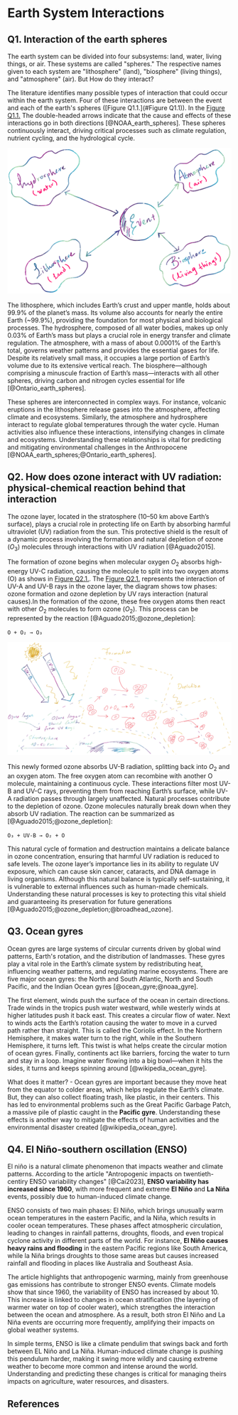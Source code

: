 
# Earth System Interactions

## Q1. Interaction of the earth spheres

The earth system can be divided into four subsystems: land, water, living things, or air. These systems are called "spheres." The respective names given to each system are "lithosphere" (land), "biosphere" (living things), and "atmosphere" (air). But How do they interact?

The literature identifies many possible types of interaction that could occur within the earth system. Four of these interactions are between the event and each of the earth's spheres ([Figure Q1.1.](#Figure Q1.1)). In the [Figure Q1.1.](#FigureQ1.1.) The double-headed arrows indicate that the cause and effects of these interactions go in both directions [@NOAA_earth_spheres]. These spheres continuously interact, driving critical processes such as climate regulation, nutrient cycling, and the hydrological cycle.

<a name="FigureQ1.1."></a>
![Figure Q1.1. Earth's spheres interaction](figures/Picture1.png)

The lithosphere, which includes Earth’s crust and upper mantle, holds about 99.9% of the planet’s mass. Its volume also accounts for nearly the entire Earth (~99.9%), providing the foundation for most physical and biological processes. The hydrosphere, composed of all water bodies, makes up only 0.03% of Earth’s mass but plays a crucial role in energy transfer and climate regulation. The atmosphere, with a mass of about 0.0001% of the Earth’s total, governs weather patterns and provides the essential gases for life. Despite its relatively small mass, it occupies a large portion of Earth’s volume due to its extensive vertical reach. The biosphere—although comprising a minuscule fraction of Earth’s mass—interacts with all other spheres, driving carbon and nitrogen cycles essential for life [@Ontario_earth_spheres].

These spheres are interconnected in complex ways. For instance, volcanic eruptions in the lithosphere release gases into the atmosphere, affecting climate and ecosystems. Similarly, the atmosphere and hydrosphere interact to regulate global temperatures through the water cycle. Human activities also influence these interactions, intensifying changes in climate and ecosystems. Understanding these relationships is vital for predicting and mitigating environmental challenges in the Anthropocene [@NOAA_earth_spheres;@Ontario_earth_spheres].

## Q2. How does ozone interact with UV radiation: physical-chemical reaction behind that interaction

The ozone layer, located in the stratosphere (10–50 km above Earth’s surface), plays a crucial role in protecting life on Earth by absorbing harmful ultraviolet (UV) radiation from the sun. This protective shield is the result of a dynamic process involving the formation and natural depletion of ozone ($O_{3}$) molecules through interactions with UV radiation [@Aguado2015].

The formation of ozone begins when molecular oxygen $O_{2}$ absorbs high-energy UV-C radiation, causing the molecule to split into two oxygen atoms (O) as shows in [Figure Q2.1.](#FigureQ2.1). The [Figure Q2.1.](#FigureQ2.1) represents the interaction of UV-A and UV-B rays in the ozone layer, the diagram shows tow phases: ozone formation and ozone depletion by UV rays interaction (natural causes).In the formation of the ozone, these free oxygen atoms then react with other $O_{2}$ molecules to form ozone ($O_{2}$). This process can be represented by the reaction [@Aguado2015;@ozone_depletion]:

`O + O₂ → O₃`

<a name="FigureQ2.1"></a>
![Figure Q2.1.  UV radiation and ozono layer: physical-chemical reaction behind the interaction](figures/Picture2.png)

This newly formed ozone absorbs UV-B radiation, splitting back into $O_{2}$ and an oxygen atom. The free oxygen atom can recombine with another O molecule, maintaining a continuous cycle. These interactions filter most UV-B and UV-C rays, preventing them from reaching Earth’s surface, while UV-A radiation passes through largely unaffected. Natural processes contribute to the depletion of ozone. Ozone molecules naturally break down when they absorb UV radiation. The reaction can be summarized as [@Aguado2015;@ozone_depletion]:

`O₃ + UV-B → O₂ + O`

This natural cycle of formation and destruction maintains a delicate balance in ozone concentration, ensuring that harmful UV radiation is reduced to safe levels. The ozone layer’s importance lies in its ability to regulate UV exposure, which can cause skin cancer, cataracts, and DNA damage in living organisms. Although this natural balance is typically self-sustaining, it is vulnerable to external influences such as human-made chemicals. Understanding these natural processes is key to protecting this vital shield and guaranteeing its preservation for future generations [@Aguado2015;@ozone_depletion;@broadhead_ozone].

## Q3. Ocean gyres

Ocean gyres are large systems of circular currents driven by global wind patterns, Earth's rotation, and the distribution of landmasses. These gyres play a vital role in the Earth’s climate system by redistributing heat, influencing weather patterns, and regulating marine ecosystems. There are five major ocean gyres: the North and South Atlantic, North and South Pacific, and the Indian Ocean gyres [@ocean_gyre;@noaa_gyre].

The first element, winds push the surface of the ocean in certain directions. Trade winds in the tropics push water westward, while westerly winds at higher latitudes push it back east. This creates a circular flow of water. Next to winds acts the Earth’s rotation causing the water to move in a curved path rather than straight. This is called the Coriolis effect. In the Northern Hemisphere, it makes water turn to the right, while in the Southern Hemisphere, it turns left. This twist is what helps create the circular motion of ocean gyres. Finally, continents act like barriers, forcing the water to turn and stay in a loop. Imagine water flowing into a big bowl—when it hits the sides, it turns and keeps spinning around [@wikipedia_ocean_gyre].

What does it matter? - Ocean gyres are important because they move heat from the equator to colder areas, which helps regulate the Earth’s climate. But, they can also collect floating trash, like plastic, in their centers. This has led to environmental problems such as the Great Pacific Garbage Patch, a massive pile of plastic caught in the **Pacific gyre**. Understanding these effects is another way to mitigate the effects of human activities and the environmental disaster created [@wikipedia_ocean_gyre].

## Q4. El Niño-southern oscillation (ENSO)

El niño is a natural climate phenomenon that impacts weather and climate patterns. According to the article "Antropogenic impacts on twentieth-centiry ENSO variability changes" [@Cai2023], **ENSO variability has increased since 1960**, with more frequent and extreme **El Niño** and **La Niña** events, possibly due to human-induced climate change.

ENSO consists of two main phases: El Niño, which brings unusually warm ocean temperatures in the eastern Pacific, and la Niña, which results in cooler ocean temperatures. These phases affect atmospheric circulation, leading to changes in rainfall patterns, droughts, floods, and even tropical cyclone activity in different parts of the world. For instance, **El Niño causes heavy rains and flooding** in the eastern Pacific regions like South America, while la Niña brings droughts to those same areas but causes increased rainfall and flooding in places like Australia and Southeast Asia.

The article highlights that anthropogenic warming, mainly from greenhouse gas emissions has contribute to stronger ENSO events. Climate models show that since 1960, the variability of ENSO has increased by about $10%$. This increase is linked to changes in ocean stratification (the layering of warmer water on top of cooler water), which strengthes the interaction between the ocean and atmosphere. As a result, both stron El Niño and La Niña events are occurring more frequently, amplifying their impacts on global weather systems.

In simple terms, ENSO is like a climate pendulim that swings back and forth between EL Niño and La Niña. Human-induced climate change is pushing this pendulum harder, making it swing more wildly and causing extreme weather to become more common and intense around the world. Understanding and predicting these changes is critical for managing theirs impacts on agriculture, water resources, and disasters.


## References

```{bibliography}
```

